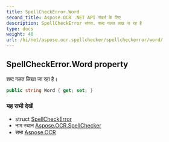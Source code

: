 ```yaml
---
title: SpellCheckError.Word
second_title: Aspose.OCR .NET API संदर्भ के लिए
description: SpellCheckError संपत्त. शब्द गलत लख ज रह है
type: docs
weight: 40
url: /hi/net/aspose.ocr.spellchecker/spellcheckerror/word/
---
```

## SpellCheckError.Word property

शब्द गलत लिखा जा रहा है।

```csharp
public string Word { get; set; }
```

### यह सभी देखें

* struct [SpellCheckError](../)
* नाम स्थान [Aspose.OCR.SpellChecker](../../spellcheckerror/)
* सभा [Aspose.OCR](../../../)


